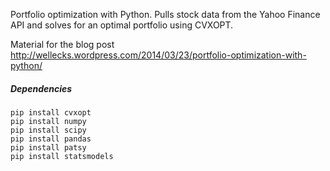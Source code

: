 Portfolio optimization with Python.
Pulls stock data from the Yahoo Finance API and solves for an optimal
portfolio using CVXOPT.

Material for the blog post http://wellecks.wordpress.com/2014/03/23/portfolio-optimization-with-python/

##### Dependencies
```
pip install cvxopt
pip install numpy
pip install scipy
pip install pandas
pip install patsy
pip install statsmodels
```
